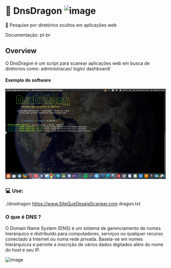 # :dragon: DnsDragon ![image](https://img.shields.io/pypi/status/Django.svg)
:mag_right: Pesquise por diretórios ocultos em aplicações web

Documentação: pt-br
## Overview

O DnsDragon é um script para scanear aplicações web em busca de dirétorios como: administracao/ login/ dashboard/

#### Exemplo do software

![image](https://github.com/WalderlanSena/dnsdragon/blob/master/exemplo.png)

### :computer: Use:
./dnsdragon https://www.SiteQueDesejaScanear.com dragon.txt

### O que é DNS ?

O Domain Name System (DNS) é um sistema de gerenciamento de nomes hierárquico e distribuído para computadores, serviços ou qualquer recurso conectado à Internet ou numa rede privada. Baseia-se em nomes hierárquicos e permite a inscrição de vários dados digitados além do nome do host e seu IP.

![image](https://upload.wikimedia.org/wikipedia/commons/thumb/b/b1/Domain_name_space.svg/700px-Domain_name_space.svg.png)
